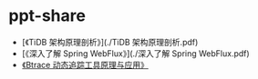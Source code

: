 # ppt-share

- [《TiDB 架构原理剖析》](./TiDB 架构原理剖析.pdf)
- [《深入了解 Spring WebFlux》](./深入了解 Spring WebFlux.pdf)
- [《Btrace 动态追踪工具原理与应用》](./Btrace%20动态追踪工具原理与应用.pdf)
